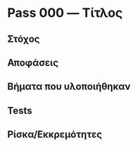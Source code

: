 # Pass 000 — Τίτλος
## Στόχος
## Αποφάσεις
## Βήματα που υλοποιήθηκαν
## Tests
## Ρίσκα/Εκκρεμότητες
